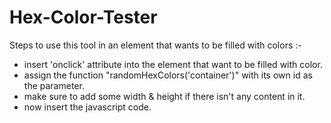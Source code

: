 # Hex-Color-Tester

Steps to use this tool in an element that wants to be filled with colors :-
* insert 'onclick' attribute into the element that want to be filled with color.
* assign the function "randomHexColors('container')" with its own id as the parameter.
* make sure to add some width & height if there isn't any content in it. 
* now insert the javascript code.
